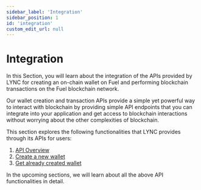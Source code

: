 ```yaml
---
sidebar_label: 'Integration'
sidebar_position: 1
id: 'integration'
custom_edit_url: null
---
```


# Integration

In this Section, you will learn about the integration of the APIs provided by LYNC for creating an on-chain wallet on Fuel and performing blockchain transactions on the Fuel blockchain network.

Our wallet creation and transaction APIs provide a simple yet powerful way to interact with blockchain by providing simple API endpoints that you can integrate into your application and get access to blockchain interactions without worrying about the other complexities of blockchain.

This section explores the following functionalities that LYNC provides through its APIs for users:

1. [API Overview](./feat/overview.md)
2. [Create a new wallet](./feat/create-new-wallet.mdx)
3. [Get already created wallet](./feat/get-already-created-wallet.mdx)

In the upcoming sections, we will learn about all the above API functionalities in detail.